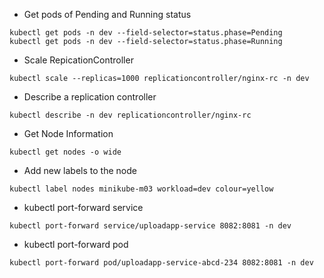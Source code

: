 - Get pods of Pending and Running status

```
kubectl get pods -n dev --field-selector=status.phase=Pending
kubectl get pods -n dev --field-selector=status.phase=Running
```
- Scale RepicationController

```
kubectl scale --replicas=1000 replicationcontroller/nginx-rc -n dev
```

- Describe a replication controller

```
kubectl describe -n dev replicationcontroller/nginx-rc
```

- Get Node Information

```
kubectl get nodes -o wide
```

- Add new labels to the node

```
kubectl label nodes minikube-m03 workload=dev colour=yellow
```

- kubectl port-forward service

```
kubectl port-forward service/uploadapp-service 8082:8081 -n dev
```
- kubectl port-forward pod

```
kubectl port-forward pod/uploadapp-service-abcd-234 8082:8081 -n dev
```